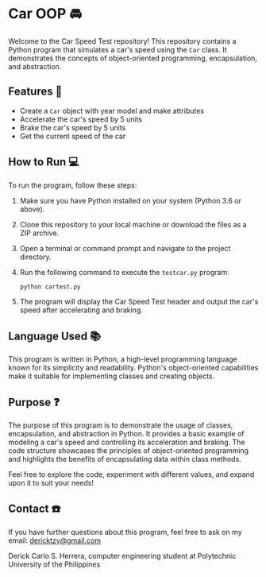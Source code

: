 # Car OOP 🚘
Welcome to the Car Speed Test repository! This repository contains a Python program that simulates a car's speed using the `Car` class. It demonstrates the concepts of object-oriented programming, encapsulation, and abstraction.

## Features 🔗

- Create a `Car` object with year model and make attributes
- Accelerate the car's speed by 5 units
- Brake the car's speed by 5 units
- Get the current speed of the car

## How to Run 💻

To run the program, follow these steps:

1. Make sure you have Python installed on your system (Python 3.6 or above).
2. Clone this repository to your local machine or download the files as a ZIP archive.
3. Open a terminal or command prompt and navigate to the project directory.
4. Run the following command to execute the `testcar.py` program:

    ```bash
    python cartest.py
    ```

5. The program will display the Car Speed Test header and output the car's speed after accelerating and braking.

## Language Used 📚

This program is written in Python, a high-level programming language known for its simplicity and readability. Python's object-oriented capabilities make it suitable for implementing classes and creating objects.

## Purpose ❓

The purpose of this program is to demonstrate the usage of classes, encapsulation, and abstraction in Python. It provides a basic example of modeling a car's speed and controlling its acceleration and braking. The code structure showcases the principles of object-oriented programming and highlights the benefits of encapsulating data within class methods.

Feel free to explore the code, experiment with different values, and expand upon it to suit your needs!

## Contact ☎️
If you have further questions about this program, feel free to ask on my email: dericktzy@gmail.com

Derick Carlo S. Herrera, computer engineering student at Polytechnic University of the Philippines

